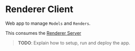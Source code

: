 # Renderer Client

Web app to manage `Models` and `Renders`.

This consumes the [Renderer Server](/renderer-server)

> **TODO**: Explain how to setup, run and deploy the app.
